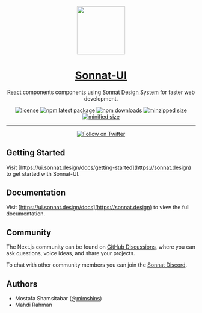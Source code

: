 <div align="center">
  <a href="https://sonnat.design">
    <img src="https://sonnat.design/static/media/sonnat-logo-fill.svg" height="128">
    <h1 align="center">Sonnat-UI</h1>
  </a>
</div>

<div align="center">

[React](https://reactjs.org/) components components using [Sonnat Design System](https://sonnat.design) for faster web development.

[![license](https://img.shields.io/github/license/sonnat/sonnat-ui?color=EA475B&style=for-the-badge)](https://github.com/sonnat/sonnat-ui/blob/main/LICENSE)
[![npm latest package](https://img.shields.io/npm/v/@mimshins/sonnat?color=EA475B&style=for-the-badge)](https://www.npmjs.com/package/@sonnat/ui)
[![npm downloads](https://img.shields.io/npm/dm/@mimshins/sonnat?color=EA475B&style=for-the-badge)](https://www.npmjs.com/package/@sonnat/ui)
[![minzipped size](https://img.shields.io/bundlephobia/minzip/@mimshins/sonnat?color=EA475B&style=for-the-badge)](https://github.com/sonnat/sonnat-ui)
[![minified size](https://img.shields.io/bundlephobia/min/@mimshins/sonnat?color=EA475B&style=for-the-badge)](https://github.com/sonnat/sonnat-ui)

</div>

---

<div align="center">

[![Follow on Twitter](https://img.shields.io/twitter/follow/sonnatdesign?color=EA475B&label=follow%20us%20on%20twitter&style=for-the-badge)](https://twitter.com/sonnatdesign)

</div>

## Getting Started

Visit [https://ui.sonnat.design/docs/getting-started](https://sonnat.design) to get started with Sonnat-UI.

## Documentation

Visit [https://ui.sonnat.design/docs](https://sonnat.design) to view the full documentation.

## Community

The Next.js community can be found on [GitHub Discussions](https://github.com/sonnat/sonnat-ui/discussions), where you can ask questions, voice ideas, and share your projects.

To chat with other community members you can join the [Sonnat Discord](https://sonnat.design).

## Authors

- Mostafa Shamsitabar ([@mimshins](https://twitter.com/mimshins))
- Mahdi Rahman
